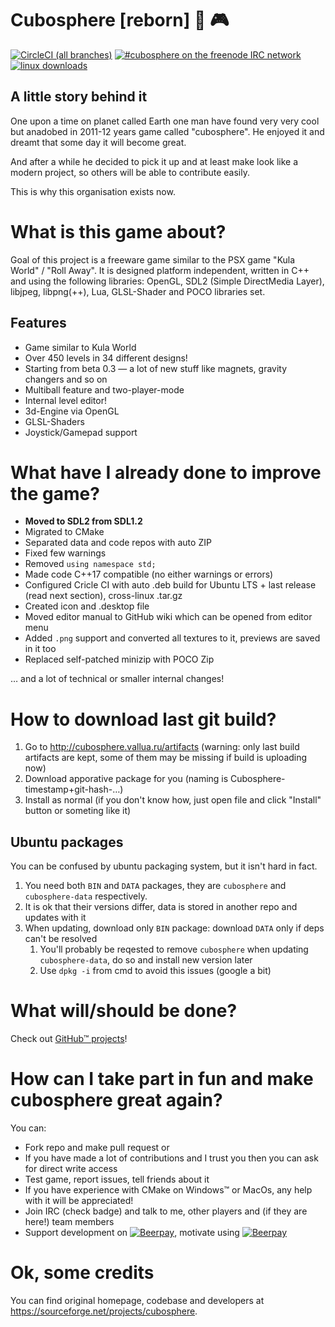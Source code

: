 # Cubosphere [reborn] :basketball: :video_game:
[![CircleCI (all branches)](https://img.shields.io/circleci/project/github/cubosphere/cubosphere-code/master.svg)](https://circleci.com/gh/cubosphere/cubosphere-code) [![#cubosphere on the freenode IRC network](https://img.shields.io/badge/FreeNode-%23cubosphere-brightgreen.svg)](https://webchat.freenode.net/?channels=cubosphere) [![linux downloads](https://img.shields.io/badge/downloads-linux-brightgreen.svg)](http://cubosphere.vallua.ru/artifacts)
## A little story behind it
One upon a time on planet called Earth one man have found very very cool but anadobed in 2011-12 years game called "cubosphere". He enjoyed it and dreamt that some day it will become great.

And after a while he decided to pick it up and at least make look like a modern project, so others will be able to contribute easily.

This is why this organisation exists now.

# What is this game about?
Goal of this project is a freeware game similar to the PSX game "Kula World" / "Roll Away". It is designed platform independent, written in C++ and using the following libraries: OpenGL, SDL2 (Simple DirectMedia Layer), libjpeg, libpng(++), Lua, GLSL-Shader and POCO libraries set.

## Features
* Game similar to Kula World
* Over 450 levels in 34 different designs!
* Starting from beta 0.3 — a lot of new stuff like magnets, gravity changers and so on
* Multiball feature and two-player-mode
* Internal level editor!
* 3d-Engine via OpenGL
* GLSL-Shaders
* Joystick/Gamepad support

# What have I already done to improve the game?
* **Moved to SDL2 from SDL1.2**
* Migrated to CMake
* Separated data and code repos with auto ZIP
* Fixed few warnings
* Removed `using namespace std;`
* Made code C++17 compatible (no either warnings or errors)
* Configured Cricle CI with auto .deb build for Ubuntu LTS + last release (read next section), cross-linux .tar.gz
* Created icon and .desktop file
* Moved editor manual to GitHub wiki which can be opened from editor menu
* Added `.png` support and converted all textures to it, previews are saved in it too
* Replaced self-patched minizip with POCO Zip

… and a lot of technical or smaller internal changes!

# How to download last git build?
1. Go to http://cubosphere.vallua.ru/artifacts (warning: only last build artifacts are kept, some of them may be missing if build is uploading now)
2. Download apporative package for you (naming is Cubosphere-timestamp+git-hash-…)
3. Install as normal (if you don't know how, just open file and click "Install" button or someting like it)

## Ubuntu packages
You can be confused by ubuntu packaging system, but it isn't hard in fact.

1. You need both `BIN` and `DATA` packages, they are `cubosphere` and `cubosphere-data` respectively.
2. It is ok that their versions differ, data is stored in another repo and updates with it
3. When updating, download only `BIN` package: download `DATA` only if deps can't be resolved 
    1. You'll probably be reqested to remove `cubosphere` when updating `cubosphere-data`, do so and install new version later
    2. Use `dpkg -i` from cmd to avoid this issues (google a bit)

# What will/should be done?
Check out [GitHub™ projects](https://github.com/cubosphere/cubosphere-code/projects)!

# How can I take part in fun and make cubosphere great again?
You can:

* Fork repo and make pull request or
* If you have made a lot of contributions and I trust you then you can ask for direct write access
* Test game, report issues, tell friends about it
* If you have experience with CMake on Windows™ or MacOs, any help with it will be appreciated!
* Join IRC (check badge) and talk to me, other players and (if they are here!) team members
* Support development on [![Beerpay](https://beerpay.io/cubosphere/cubosphere-code/badge.svg?style=flat)](https://beerpay.io/cubosphere/cubosphere-code), motivate using [![Beerpay](https://beerpay.io/cubosphere/cubosphere-code/make-wish.svg?style=flat)](https://beerpay.io/cubosphere/cubosphere-code)

# Ok, some credits
You can find original homepage, codebase and developers at https://sourceforge.net/projects/cubosphere.
